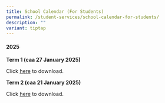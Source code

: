 ```yaml
---
title: School Calendar (For Students)
permalink: /student-services/school-calendar-for-students/
description: ""
variant: tiptap
---
```

<h4>2025</h4>
<p><strong>Term 1 (caa 27 January 2025)</strong>
</p>
<p>Click <a href="/files/2025/Student_Calendar_2025_Term1_caa_27Jan2025.pdf" rel="noopener noreferrer nofollow" target="_blank">here</a> to
download.</p>
<p><strong>Term 2 (caa 21 January 2025)</strong>
</p>
<p>Click <a href="/files/2025/Student_Calendar_2025_Term2_caa_21012025.pdf" rel="noopener noreferrer nofollow" target="_blank">here</a> to
download.</p>